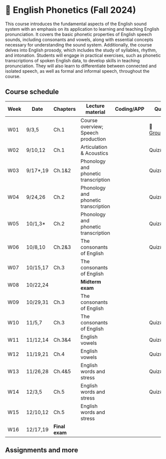 # 🌿 English Phonetics (Fall 2024)

This course introduces the fundamental aspects of the English sound system with an emphasis on its application to learning and teaching English pronunciation. It covers the basic phonetic properties of English speech sounds, including consonants and vowels, along with essential concepts necessary for understanding the sound system. Additionally, the course delves into English prosody, which includes the study of syllables, rhythm, and intonation. Students will engage in practical exercises, such as phonetic transcriptions of spoken English data, to develop skills in teaching pronunciation. They will also learn to differentiate between connected and isolated speech, as well as formal and informal speech, throughout the course.

## Course schedule

|Week|Date|Chapters|Lecture material|Coding/APP|Quiz|Assignments|
|--|--|--|--|--|--|--|
|W01|9/3,5|Ch.1|Course overview; Speech production||🐳 [Grouping](https://mrkim21.github.io/appfolder/grouping.html)||
|W02|9/10,12|Ch.1|Articulation & Acoustics||Quiz#1||
|W03|9/17*,19|Ch.1&2|Phonology and phonetic transcription||Quiz#2|Ch.1 EX|
|W04|9/24,26|Ch.2|Phonology and phonetic transcription||Quiz#3||
|W05|10/1,3*|Ch.2|Phonology and phonetic transcription||Quiz#4|Ch.2 EX|
|W06|10/8,10|Ch.2&3|The consonants of English||Quiz#5||
|W07|10/15,17|Ch.3|The consonants of English|||Ch.3 EX|
|W08|10/22,24||**Midterm exam**||||
|W09|10/29,31|Ch.3|The consonants of English||||
|W10|11/5,7|Ch.3|The consonants of English||Quiz#6||
|W11|11/12,14|Ch.3&4|English vowels||Quiz#7||
|W12|11/19,21|Ch.4|English vowels||Quiz#8||
|W13|11/26,28|Ch.4&5|English words and stress||Quiz#9||
|W14|12/3,5|Ch.5|English words and stress||Quiz#10||
|W15|12/10,12|Ch.5|English words and stress||||
|W16|12/17,19|**Final exam**||||

## Assignments and more

